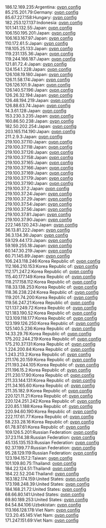 186.12.169.235:Argentina: [ovpn config](vpn/186_12_169_235.ovpn)  
85.215.201.79:Germany: [ovpn config](vpn/85_215_201_79.ovpn)  
85.67.227.158:Hungary: [ovpn config](vpn/85_67_227_158.ovpn)  
182.253.127.137:Indonesia: [ovpn config](vpn/182_253_127_137.ovpn)  
101.141.132.55:Japan: [ovpn config](vpn/101_141_132_55.ovpn)  
106.150.195.201:Japan: [ovpn config](vpn/106_150_195_201.ovpn)  
106.163.167.97:Japan: [ovpn config](vpn/106_163_167_97.ovpn)  
110.172.61.5:Japan: [ovpn config](vpn/110_172_61_5.ovpn)  
118.105.25.133:Japan: [ovpn config](vpn/118_105_25_133.ovpn)  
119.231.135.36:Japan: [ovpn config](vpn/119_231_135_36.ovpn)  
119.244.166.187:Japan: [ovpn config](vpn/119_244_166_187.ovpn)  
121.81.72.4:Japan: [ovpn config](vpn/121_81_72_4.ovpn)  
124.154.1.228:Japan: [ovpn config](vpn/124_154_1_228.ovpn)  
126.108.19.180:Japan: [ovpn config](vpn/126_108_19_180.ovpn)  
126.11.58.174:Japan: [ovpn config](vpn/126_11_58_174.ovpn)  
126.126.101.9:Japan: [ovpn config](vpn/126_126_101_9.ovpn)  
126.140.57.196:Japan: [ovpn config](vpn/126_140_57_196.ovpn)  
126.26.32.194:Japan: [ovpn config](vpn/126_26_32_194.ovpn)  
126.48.194.219:Japan: [ovpn config](vpn/126_48_194_219.ovpn)  
126.88.63.74:Japan: [ovpn config](vpn/126_88_63_74.ovpn)  
14.3.61.128:Japan: [ovpn config](vpn/14_3_61_128.ovpn)  
153.230.3.235:Japan: [ovpn config](vpn/153_230_3_235.ovpn)  
160.86.50.238:Japan: [ovpn config](vpn/160_86_50_238.ovpn)  
182.50.202.254:Japan: [ovpn config](vpn/182_50_202_254.ovpn)  
203.165.114.190:Japan: [ovpn config](vpn/203_165_114_190.ovpn)  
211.2.9.3:Japan: [ovpn config](vpn/211_2_9_3.ovpn)  
219.100.37.110:Japan: [ovpn config](vpn/219_100_37_110.ovpn)  
219.100.37.118:Japan: [ovpn config](vpn/219_100_37_118.ovpn)  
219.100.37.126:Japan: [ovpn config](vpn/219_100_37_126.ovpn)  
219.100.37.158:Japan: [ovpn config](vpn/219_100_37_158.ovpn)  
219.100.37.165:Japan: [ovpn config](vpn/219_100_37_165.ovpn)  
219.100.37.166:Japan: [ovpn config](vpn/219_100_37_166.ovpn)  
219.100.37.169:Japan: [ovpn config](vpn/219_100_37_169.ovpn)  
219.100.37.179:Japan: [ovpn config](vpn/219_100_37_179.ovpn)  
219.100.37.190:Japan: [ovpn config](vpn/219_100_37_190.ovpn)  
219.100.37.2:Japan: [ovpn config](vpn/219_100_37_2.ovpn)  
219.100.37.24:Japan: [ovpn config](vpn/219_100_37_24.ovpn)  
219.100.37.29:Japan: [ovpn config](vpn/219_100_37_29.ovpn)  
219.100.37.54:Japan: [ovpn config](vpn/219_100_37_54.ovpn)  
219.100.37.56:Japan: [ovpn config](vpn/219_100_37_56.ovpn)  
219.100.37.81:Japan: [ovpn config](vpn/219_100_37_81.ovpn)  
219.100.37.90:Japan: [ovpn config](vpn/219_100_37_90.ovpn)  
222.146.120.243:Japan: [ovpn config](vpn/222_146_120_243.ovpn)  
36.13.81.222:Japan: [ovpn config](vpn/36_13_81_222.ovpn)  
36.3.134.36:Japan: [ovpn config](vpn/36_3_134_36.ovpn)  
59.129.44.173:Japan: [ovpn config](vpn/59_129_44_173.ovpn)  
59.169.255.18:Japan: [ovpn config](vpn/59_169_255_18.ovpn)  
60.147.30.219:Japan: [ovpn config](vpn/60_147_30_219.ovpn)  
60.71.145.89:Japan: [ovpn config](vpn/60_71_145_89.ovpn)  
106.243.118.246:Korea Republic of: [ovpn config](vpn/106_243_118_246.ovpn)  
112.166.210.153:Korea Republic of: [ovpn config](vpn/112_166_210_153.ovpn)  
112.171.247.2:Korea Republic of: [ovpn config](vpn/112_171_247_2.ovpn)  
115.40.177.149:Korea Republic of: [ovpn config](vpn/115_40_177_149.ovpn)  
118.217.158.112:Korea Republic of: [ovpn config](vpn/118_217_158_112.ovpn)  
118.33.138.253:Korea Republic of: [ovpn config](vpn/118_33_138_253.ovpn)  
118.36.238.224:Korea Republic of: [ovpn config](vpn/118_36_238_224.ovpn)  
119.201.74.200:Korea Republic of: [ovpn config](vpn/119_201_74_200.ovpn)  
119.56.247.21:Korea Republic of: [ovpn config](vpn/119_56_247_21.ovpn)  
121.137.249.72:Korea Republic of: [ovpn config](vpn/121_137_249_72.ovpn)  
121.183.190.52:Korea Republic of: [ovpn config](vpn/121_183_190_52.ovpn)  
123.109.118.177:Korea Republic of: [ovpn config](vpn/123_109_118_177.ovpn)  
123.199.126.250:Korea Republic of: [ovpn config](vpn/123_199_126_250.ovpn)  
125.140.5.236:Korea Republic of: [ovpn config](vpn/125_140_5_236.ovpn)  
14.33.29.76:Korea Republic of: [ovpn config](vpn/14_33_29_76.ovpn)  
175.202.244.219:Korea Republic of: [ovpn config](vpn/175_202_244_219.ovpn)  
175.210.37.131:Korea Republic of: [ovpn config](vpn/175_210_37_131.ovpn)  
1.224.200.84:Korea Republic of: [ovpn config](vpn/1_224_200_84.ovpn)  
1.243.213.2:Korea Republic of: [ovpn config](vpn/1_243_213_2.ovpn)  
211.176.20.159:Korea Republic of: [ovpn config](vpn/211_176_20_159.ovpn)  
211.193.244.105:Korea Republic of: [ovpn config](vpn/211_193_244_105.ovpn)  
211.196.15.2:Korea Republic of: [ovpn config](vpn/211_196_15_2.ovpn)  
211.230.17.90:Korea Republic of: [ovpn config](vpn/211_230_17_90.ovpn)  
211.33.144.131:Korea Republic of: [ovpn config](vpn/211_33_144_131.ovpn)  
211.34.165.60:Korea Republic of: [ovpn config](vpn/211_34_165_60.ovpn)  
211.35.182.9:Korea Republic of: [ovpn config](vpn/211_35_182_9.ovpn)  
220.121.11.21:Korea Republic of: [ovpn config](vpn/220_121_11_21.ovpn)  
220.124.251.242:Korea Republic of: [ovpn config](vpn/220_124_251_242.ovpn)  
220.85.1.188:Korea Republic of: [ovpn config](vpn/220_85_1_188.ovpn)  
220.94.60.190:Korea Republic of: [ovpn config](vpn/220_94_60_190.ovpn)  
222.117.61.77:Korea Republic of: [ovpn config](vpn/222_117_61_77.ovpn)  
58.233.28.16:Korea Republic of: [ovpn config](vpn/58_233_28_16.ovpn)  
61.78.97.61:Korea Republic of: [ovpn config](vpn/61_78_97_61.ovpn)  
109.126.5.201:Russian Federation: [ovpn config](vpn/109_126_5_201.ovpn)  
37.23.114.38:Russian Federation: [ovpn config](vpn/37_23_114_38.ovpn)  
45.135.135.153:Russian Federation: [ovpn config](vpn/45_135_135_153.ovpn)  
92.37.199.77:Russian Federation: [ovpn config](vpn/92_37_199_77.ovpn)  
95.28.129.119:Russian Federation: [ovpn config](vpn/95_28_129_119.ovpn)  
123.194.157.2:Taiwan: [ovpn config](vpn/123_194_157_2.ovpn)  
101.109.80.75:Thailand: [ovpn config](vpn/101_109_80_75.ovpn)  
184.22.124.51:Thailand: [ovpn config](vpn/184_22_124_51.ovpn)  
184.22.52.204:Thailand: [ovpn config](vpn/184_22_52_204.ovpn)  
163.182.174.159:United States: [ovpn config](vpn/163_182_174_159.ovpn)  
173.198.248.39:United States: [ovpn config](vpn/173_198_248_39.ovpn)  
184.168.21.72:United States: [ovpn config](vpn/184_168_21_72.ovpn)  
68.66.80.141:United States: [ovpn config](vpn/68_66_80_141.ovpn)  
69.80.189.253:United States: [ovpn config](vpn/69_80_189_253.ovpn)  
84.54.84.106:Uzbekistan: [ovpn config](vpn/84_54_84_106.ovpn)  
113.166.128.178:Viet Nam: [ovpn config](vpn/113_166_128_178.ovpn)  
123.20.45.145:Viet Nam: [ovpn config](vpn/123_20_45_145.ovpn)  
171.247.151.69:Viet Nam: [ovpn config](vpn/171_247_151_69.ovpn)  
